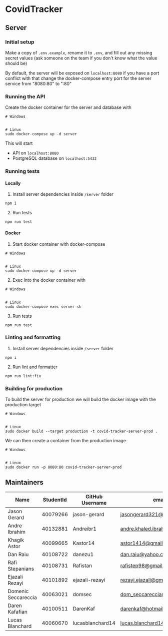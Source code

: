 # CovidTracker

## Server

### Initial setup

Make a copy of `.env.example`, rename it to `.env`, and fill out any missing secret values (ask someone on the team if you don't know what the value should be)

By default, the server will be exposed on `localhost:8080` if you have a port conflict with that change the docker-compose entry port for the server service from "8080:80" to "<new-port>:80"

### Running the API

Create the docker container for the server and database with
```
# Windows


# Linux
sudo docker-compose up -d server
```
This will start
- API on `localhost:8080`
- PostgreSQL database on `localhost:5432`

### Running tests

#### Locally

1. Install server dependencies inside `/server` folder
```
npm i
```
2. Run tests
```
npm run test
```

#### Docker

1. Start docker container with docker-compose
```
# Windows


# Linux
sudo docker-compose up -d server
```
2. Exec into the docker container with
```
# Windows


# Linux
sudo docker-compose exec server sh
```
3. Run tests
```
npm run test
```

### Linting and formatting

1. Install server dependencies inside `/server` folder
```
npm i
```
2. Run lint and formatter
```
npm run lint:fix
```

### Building for production

To build the server for production we will build the docker image with the production target

```
# Windows


# Linux
sudo docker build --target production -t covid-tracker-server-prod .
```

We can then create a container from the production image

```
# Windows


# Linux
sudo docker run -p 8080:80 covid-tracker-server-prod
```

## Maintainers
| Name                | StudentId | GitHub Username  | email                          |
|---------------------|-----------|------------------|--------------------------------|
| Jason Gerard        | 40079266  | jason-gerard     | jasongerard321@gmail.com       |
| Andre Ibrahim       | 40132881  | Andreibr1        | andre.khaled.ibrahim@gmail.com |
| Khagik Astor        | 40099665  | Kastor14         | astor1414@gmail.com            |
| Dan Raiu            | 40108722  | danezu1          | dan.raiu@yahoo.com             |
| Rafi Stepanians     | 40108731  | Rafistan         | rafistep98@gmail.com           |
| Ejazali Rezayi      | 40101892  | ejazali-rezayi   | rezayi.ejazali@gmail.com       |
| Domenic Seccareccia | 40063021  | domsec           | dom_seccareccia@hotmail.com    |
| Daren Kafafian      | 40100511  | DarenKaf         | darenkaf@hotmail.com           |
| Lucas Blanchard     | 40060670  | lucasblanchard14 | lucas.blanchard14@gmail.com    |
